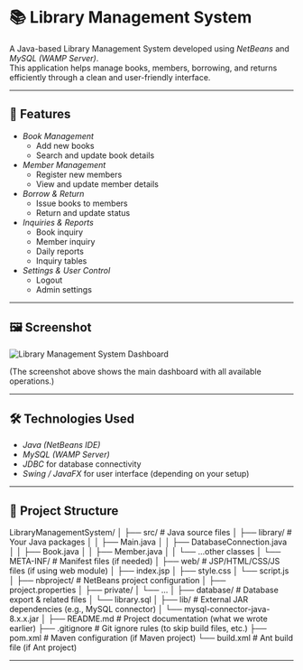 # 📚 Library Management System

A Java-based Library Management System developed using *NetBeans* and *MySQL (WAMP Server)*.  
This application helps manage books, members, borrowing, and returns efficiently through a clean and user-friendly interface.

---

## 🚀 Features
- *Book Management*
  - Add new books
  - Search and update book details
- *Member Management*
  - Register new members
  - View and update member details
- *Borrow & Return*
  - Issue books to members
  - Return and update status
- *Inquiries & Reports*
  - Book inquiry
  - Member inquiry
  - Daily reports
  - Inquiry tables
- *Settings & User Control*
  - Logout
  - Admin settings

---

## 🖼 Screenshot
![Library Management System Dashboard](assets/dashboard.png)

(The screenshot above shows the main dashboard with all available operations.)

---

## 🛠 Technologies Used
- *Java (NetBeans IDE)*
- *MySQL (WAMP Server)*
- *JDBC* for database connectivity
- *Swing / JavaFX* for user interface (depending on your setup)

---

## 📂 Project Structure

LibraryManagementSystem/
│
├── src/                      # Java source files
│   ├── library/              # Your Java packages
│   │   ├── Main.java
│   │   ├── DatabaseConnection.java
│   │   ├── Book.java
│   │   ├── Member.java
│   │   └── ...other classes
│   └── META-INF/             # Manifest files (if needed)
│
├── web/                      # JSP/HTML/CSS/JS files (if using web module)
│   ├── index.jsp
│   ├── style.css
│   └── script.js
│
├── nbproject/                 # NetBeans project configuration
│   ├── project.properties
│   ├── private/
│   └── ...
│
├── database/                  # Database export & related files
│   └── library.sql
│
├── lib/                       # External JAR dependencies (e.g., MySQL connector)
│   └── mysql-connector-java-8.x.x.jar
│
├── README.md                  # Project documentation (what we wrote earlier)
├── .gitignore                 # Git ignore rules (to skip build files, etc.)
├── pom.xml                    # Maven configuration (if Maven project)
└── build.xml                  # Ant build file (if Ant project)


---




